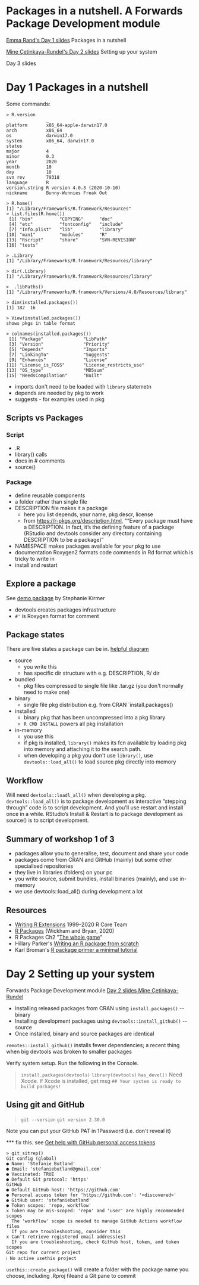# Packages in a nutshell. A Forwards Package Development module

[Emma Rand's Day 1 slides](https://3mmarand.github.io/workshops/package-dev-modules/slides/01-packages-in-a-nutshell/packages-in-a-nutshell.html) Packages in a nutshell

[Mine Çetinkaya-Rundel's Day 2 slides](http://bit.ly/pkg-dev-2) Setting up your system

Day 3 slides

# Day 1 Packages in a nutshell

Some commands:

```
> R.version
               _                           
platform       x86_64-apple-darwin17.0     
arch           x86_64                      
os             darwin17.0                  
system         x86_64, darwin17.0          
status                                     
major          4                           
minor          0.3                         
year           2020                        
month          10                          
day            10                          
svn rev        79318                       
language       R                           
version.string R version 4.0.3 (2020-10-10)
nickname       Bunny-Wunnies Freak Out     

> R.home()
[1] "/Library/Frameworks/R.framework/Resources"
> list.files(R.home())
 [1] "bin"          "COPYING"      "doc"         
 [4] "etc"          "fontconfig"   "include"     
 [7] "Info.plist"   "lib"          "library"     
[10] "man1"         "modules"      "R"           
[13] "Rscript"      "share"        "SVN-REVISION"
[16] "tests"   

> .Library
[1] "/Library/Frameworks/R.framework/Resources/library"

> dir(.Library)
[1] "/Library/Frameworks/R.framework/Resources/library"

>  .libPaths()
[1] "/Library/Frameworks/R.framework/Versions/4.0/Resources/library"

> dim(installed.packages())
[1] 182  16

> View(installed.packages())
shows pkgs in table format

> colnames(installed.packages())
 [1] "Package"               "LibPath"              
 [3] "Version"               "Priority"             
 [5] "Depends"               "Imports"              
 [7] "LinkingTo"             "Suggests"             
 [9] "Enhances"              "License"              
[11] "License_is_FOSS"       "License_restricts_use"
[13] "OS_type"               "MD5sum"               
[15] "NeedsCompilation"      "Built"   
```

- imports don't need to be loaded with `library` statemetn
- depends are needed by pkg to work
- suggests - for examples used in pkg

## Scripts vs Packages
### Script
- .R
- library() calls
- docs in # comments
- source()

### Package
- define reusable components
- a folder rather than single file
- DESCRIPTION file makes it a package
  - here you list depends, your name, pkg descr, license
  - from https://r-pkgs.org/description.html, "“Every package must have a DESCRIPTION. In fact, it’s the defining feature of a package (RStudio and devtools consider any directory containing DESCRIPTION to be a package)”
- NAMESPACE makes packages available for your pkg to use
- documentation Roxygen2 formats code commends in Rd format which is tricky to write in
- install and restart

## Explore a package
See [demo package](https://github.com/forwards/workshops/tree/master/Chicago2019/demoPackage) by Stephanie Kirmer 
- devtools creates packages infrastructure
- `#'` is Roxygen format for comment

## Package states
There are five states a package can be in. [helpful diagram](https://github.com/hadley/r-pkgs/blob/master/diagrams/installation.png)
- source
  - you write this
  - has specific dir structure with e.g. DESCRIPTION, R/ dir
- bundled
  - pkg files compressed to single file like .tar.gz (you don't normally need to make one)
- binary
  - single file pkg distribution e.g. from CRAN `install.packages()
- installed
  - binary pkg that has been uncompressed into a pkg library
  - `R CMD INSTALL` powers all pkg installation
- in-memory
  - you use this
  - if pkg is installed, `library()` makes its fcn available by loading pkg into memory and attaching it to the search path. 
  - when developing a pkg you don't use `library()`, use `devtools::load_all()` to load source pkg directly into memory
  
## Workflow
  
Will need `devtools::loadl_all()` when developing a pkg. `devtools::load_all()` is to package development as interactive “stepping through” code is to script development. And you'll use restart and install once in a while. RStudio’s Install & Restart is to package development as source() is to script development.

## Summary of workshop 1 of 3
- packages allow you to generalise, test, document and share your code
- packages come from CRAN and GitHub (mainly) but some other specialised repositories
- they live in libraries (folders) on your pc
- you write source, submit bundles, install binaries (mainly), and use in-memory
- we use devtools::load_all() during development a lot

## Resources
- [Writing R Extensions](https://cran.r-project.org/doc/manuals/R-exts.html) 1999–2020 R Core Team
- [R Packages](https://r-pkgs.org/) (Wickham and Bryan, 2020)
- R Packages Ch2 "[The whole game](https://r-pkgs.org/whole-game.html)" 
- Hillary Parker's [Writing an R package from scratch](https://hilaryparker.com/2014/04/29/writing-an-r-package-from-scratch/)
- Karl Broman's [R package primer a minimal tutorial](https://kbroman.org/pkg_primer/)

# Day 2 Setting up your system
Forwards Package Development module
[Day 2 slides Mine Çetinkaya-Rundel](http://bit.ly/pkg-dev-2)


- Installing released packages from CRAN using `install.packages()` -- binary
- Installing development packages using `devtools::install_github()` -- source
- Once installed, binary and source packages are identical

`remotes::install_github()` installs fewer dependencies; a recent thing when big devtools was broken to smaller packages

Verify system setup. Run the following in the Console.

> `install.packages(devtools)`
> `library(devtools)`
> `has_devel()`
Need Xcode. If Xcode is installed, get msg `## Your system is ready to build packages!`

## Using git and GitHub
> `git --version`
`git version 2.30.0`

Note you can put your GitHub PAT in 1Password (i.e. don't reveal it)

*** fix this. see [Get help with GitHub personal access tokens](https://usethis.r-lib.org/reference/github-token.html)
```
> git_sitrep()
Git config (global)
● Name: 'Stefanie Butland'
● Email: 'stefaniebutland@gmail.com'
● Vaccinated: TRUE
● Default Git protocol: 'https'
GitHub
● Default GitHub host: 'https://github.com'
● Personal access token for 'https://github.com': '<discovered>'
● GitHub user: 'stefaniebutland'
● Token scopes: 'repo, workflow'
x Token may be mis-scoped: 'repo' and 'user' are highly recommended scopes
  The 'workflow' scope is needed to manage GitHub Actions workflow files
  If you are troubleshooting, consider this
x Can't retrieve registered email address(es)
  If you are troubleshooting, check GitHub host, token, and token scopes
Git repo for current project
ℹ No active usethis project
```

`usethis::create_package()` will create a folder with the package name you choose, including .Rproj fileand a Git pane to commit







  
  



